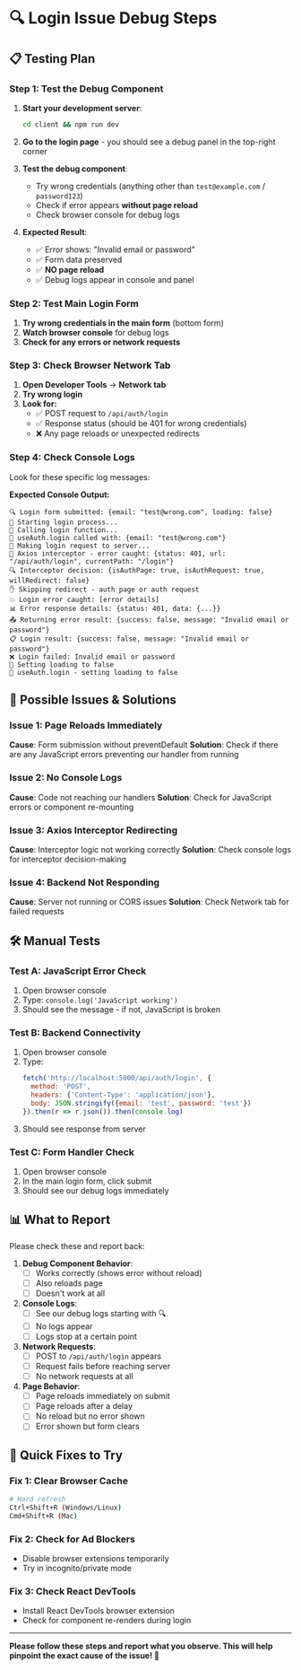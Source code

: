# 🔍 **Login Issue Debug Steps**

## 📋 **Testing Plan**

### **Step 1: Test the Debug Component**
1. **Start your development server**:
   ```bash
   cd client && npm run dev
   ```

2. **Go to the login page** - you should see a debug panel in the top-right corner

3. **Test the debug component**:
   - Try wrong credentials (anything other than `test@example.com` / `password123`)
   - Check if error appears **without page reload**
   - Check browser console for debug logs

4. **Expected Result**:
   - ✅ Error shows: "Invalid email or password"
   - ✅ Form data preserved
   - ✅ **NO page reload**
   - ✅ Debug logs appear in console and panel

### **Step 2: Test Main Login Form**
1. **Try wrong credentials in the main form** (bottom form)
2. **Watch browser console** for debug logs
3. **Check for any errors or network requests**

### **Step 3: Check Browser Network Tab**
1. **Open Developer Tools** → **Network tab**
2. **Try wrong login**
3. **Look for:**
   - ✅ POST request to `/api/auth/login`
   - ✅ Response status (should be 401 for wrong credentials)
   - ❌ Any page reloads or unexpected redirects

### **Step 4: Check Console Logs**
Look for these specific log messages:

**Expected Console Output:**
```
🔍 Login form submitted: {email: "test@wrong.com", loading: false}
📝 Starting login process...
🚀 Calling login function...
🔐 useAuth.login called with: {email: "test@wrong.com"}
📡 Making login request to server...
🚨 Axios interceptor - error caught: {status: 401, url: "/api/auth/login", currentPath: "/login"}
🔍 Interceptor decision: {isAuthPage: true, isAuthRequest: true, willRedirect: false}
✋ Skipping redirect - auth page or auth request
💥 Login error caught: [error details]
📊 Error response details: {status: 401, data: {...}}
📤 Returning error result: {success: false, message: "Invalid email or password"}
📋 Login result: {success: false, message: "Invalid email or password"}
❌ Login failed: Invalid email or password
🏁 Setting loading to false
🏁 useAuth.login - setting loading to false
```

## 🚨 **Possible Issues & Solutions**

### **Issue 1: Page Reloads Immediately**
**Cause**: Form submission without preventDefault
**Solution**: Check if there are any JavaScript errors preventing our handler from running

### **Issue 2: No Console Logs**
**Cause**: Code not reaching our handlers
**Solution**: Check for JavaScript errors or component re-mounting

### **Issue 3: Axios Interceptor Redirecting**
**Cause**: Interceptor logic not working correctly
**Solution**: Check console logs for interceptor decision-making

### **Issue 4: Backend Not Responding**
**Cause**: Server not running or CORS issues
**Solution**: Check Network tab for failed requests

## 🛠️ **Manual Tests**

### **Test A: JavaScript Error Check**
1. Open browser console
2. Type: `console.log('JavaScript working')`
3. Should see the message - if not, JavaScript is broken

### **Test B: Backend Connectivity**
1. Open browser console
2. Type:
   ```javascript
   fetch('http://localhost:5000/api/auth/login', {
     method: 'POST',
     headers: {'Content-Type': 'application/json'},
     body: JSON.stringify({email: 'test', password: 'test'})
   }).then(r => r.json()).then(console.log)
   ```
3. Should see response from server

### **Test C: Form Handler Check**
1. Open browser console
2. In the main login form, click submit
3. Should see our debug logs immediately

## 📊 **What to Report**

Please check these and report back:

1. **Debug Component Behavior**:
   - [ ] Works correctly (shows error without reload)
   - [ ] Also reloads page
   - [ ] Doesn't work at all

2. **Console Logs**:
   - [ ] See our debug logs starting with 🔍
   - [ ] No logs appear
   - [ ] Logs stop at a certain point

3. **Network Requests**:
   - [ ] POST to `/api/auth/login` appears
   - [ ] Request fails before reaching server
   - [ ] No network requests at all

4. **Page Behavior**:
   - [ ] Page reloads immediately on submit
   - [ ] Page reloads after a delay
   - [ ] No reload but no error shown
   - [ ] Error shown but form clears

## 🔧 **Quick Fixes to Try**

### **Fix 1: Clear Browser Cache**
```bash
# Hard refresh
Ctrl+Shift+R (Windows/Linux)
Cmd+Shift+R (Mac)
```

### **Fix 2: Check for Ad Blockers**
- Disable browser extensions temporarily
- Try in incognito/private mode

### **Fix 3: Check React DevTools**
- Install React DevTools browser extension
- Check for component re-renders during login

---

**Please follow these steps and report what you observe. This will help pinpoint the exact cause of the issue! 🎯**